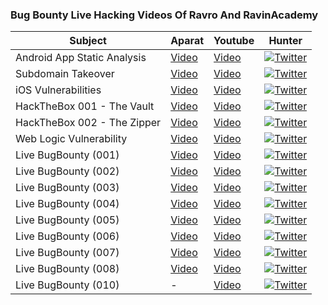 ### Bug Bounty Live Hacking Videos Of Ravro And RavinAcademy


|Subject|Aparat|Youtube|Hunter|
|----------------------|--------------------|--------------------|------------------
|Android App Static Analysis|[Video](https://www.aparat.com/v/d5kTw)|[Video](https://www.youtube.com/watch?v=Ovj17iY4SxU)|[![Twitter](https://img.shields.io/badge/twitter-@thisismoreti-blue.svg)](https://twitter.com/thisismoreti)
|Subdomain Takeover|[Video](https://www.aparat.com/v/AQVwk)|[Video](https://www.youtube.com/watch?v=_Q8PEt5zVx0)|[![Twitter](https://img.shields.io/badge/twitter-@Sin_Khe-blue.svg)](https://twitter.com/Sin_Khe)
|iOS Vulnerabilities|[Video](https://www.aparat.com/v/3V68g)|[Video](https://www.youtube.com/watch?v=S5Q3X2bGWfM)|[![Twitter](https://img.shields.io/badge/twitter-@Sin_Khe-blue.svg)](https://twitter.com/Sin_Khe)
|HackTheBox 001 - The Vault|[Video](https://www.aparat.com/v/ec126)|[Video](https://www.youtube.com/watch?v=z7puMX4uSqQ)|[![Twitter](https://img.shields.io/badge/twitter-@Sin_Khe-blue.svg)](https://twitter.com/Sin_Khe)
|HackTheBox 002 - The Zipper|[Video](https://www.aparat.com/v/FUa3b)|[Video](https://www.youtube.com/watch?v=VsNyoCBLdY8)|[![Twitter](https://img.shields.io/badge/twitter-@Sin_Khe-blue.svg)](https://twitter.com/Sin_Khe)
|Web Logic Vulnerability|[Video](https://www.aparat.com/v/fVj7v)|[Video](https://www.youtube.com/watch?v=u3f6s7IqR1o)|[![Twitter](https://img.shields.io/badge/twitter-@Sin_Khe-blue.svg)](https://twitter.com/Sin_Khe)
|Live BugBounty (001)|[Video](https://www.aparat.com/v/mJNup)|[Video](https://www.youtube.com/watch?v=HlAohGGZd_4)|[![Twitter](https://img.shields.io/badge/twitter-@Pouyadarabi-blue.svg)](https://twitter.com/Pouyadarabi)
|Live BugBounty (002)|[Video](https://www.aparat.com/v/kDeuN)|[Video](https://www.youtube.com/watch?v=X8o5h44Wr_k)|[![Twitter](https://img.shields.io/badge/twitter-@Amir0x01-blue.svg)](https://twitter.com/Amir0x01)
|Live BugBounty (003)|[Video](https://www.aparat.com/v/rmKdA)|[Video](https://www.youtube.com/watch?v=_ODPRaa3Fig)|[![Twitter](https://img.shields.io/badge/twitter-@r00t98-blue.svg)](https://twitter.com/r00t98)
|Live BugBounty (004)|[Video](https://www.aparat.com/v/U0b6j)|[Video](https://www.youtube.com/watch?v=ZX29qmF7XUc)|[![Twitter](https://img.shields.io/badge/twitter-@meisamrce-blue.svg)](https://twitter.com/meisamrce)
|Live BugBounty (005)|[Video](https://www.aparat.com/v/x9efB)|[Video](https://www.youtube.com/watch?v=VzJj6KiilFk)|[![Twitter](https://img.shields.io/badge/twitter-@realraminfp-blue.svg)](https://twitter.com/realraminfp)
|Live BugBounty (006)|[Video](https://www.aparat.com/v/r0BKD)|[Video](https://www.youtube.com/watch?v=Bb17q9gKdFA)|[![Twitter](https://img.shields.io/badge/twitter-@NaserifardA-blue.svg)](https://twitter.com/NaserifardA)
|Live BugBounty (007)|[Video](https://www.aparat.com/v/nJFmq)|[Video](https://www.youtube.com/watch?v=WLbs_YaleDo)|[![Twitter](https://img.shields.io/badge/twitter-@thisismoreti-blue.svg)](https://twitter.com/thisismoreti)
|Live BugBounty (008)|[Video](https://www.aparat.com/v/7do4w)|[Video](https://www.youtube.com/watch?v=omffrAzf7CI)|[![Twitter](https://img.shields.io/badge/twitter-@NaserifardA-blue.svg)](https://twitter.com/NaserifardA)
|Live BugBounty (010)|-|[Video](https://www.youtube.com/watch?v=KxfcA32radU)|[![Twitter](https://img.shields.io/badge/twitter-@NaserifardA-blue.svg)](https://twitter.com/NaserifardA)

